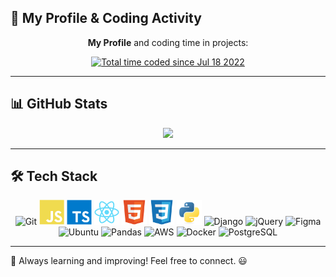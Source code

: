 ## 🌟 My Profile & Coding Activity

<div align="center">
    <p><strong>My Profile</strong> and coding time in projects:</p>
    <a href="https://wakatime.com/@Dionatan">
        <img src="https://wakatime.com/badge/user/132d7a0b-c5c4-4a30-89d3-d98622557331.svg" alt="Total time coded since Jul 18 2022" />
    </a>
</div>

---

## 📊 GitHub Stats

<div align="center">
  <a href="https://github.com/Dionatann">
    <img height="180em" src="https://github-readme-stats.vercel.app/api?username=Dionatann&show_icons=true&theme=dark&include_all_commits=true&count_private=true"/>
  </a>
</div>

---

## 🛠️ Tech Stack

<div align="center">
  <img src="https://cdn.jsdelivr.net/gh/devicons/devicon/icons/git/git-original.svg" alt="Git" height="40" width="40"/>
  <img src="https://raw.githubusercontent.com/devicons/devicon/master/icons/javascript/javascript-plain.svg" alt="JavaScript" height="40" width="40"/>
  <img src="https://raw.githubusercontent.com/devicons/devicon/master/icons/typescript/typescript-original.svg" alt="TypeScript" height="40" width="40"/>
  <img src="https://raw.githubusercontent.com/devicons/devicon/master/icons/react/react-original.svg" alt="React" height="40" width="40"/>
  <img src="https://raw.githubusercontent.com/devicons/devicon/master/icons/html5/html5-original.svg" alt="HTML5" height="40" width="40"/>
  <img src="https://raw.githubusercontent.com/devicons/devicon/master/icons/css3/css3-original.svg" alt="CSS3" height="40" width="40"/>
  <img src="https://raw.githubusercontent.com/devicons/devicon/master/icons/python/python-original.svg" alt="Python" height="40" width="40"/>
  <img src="https://cdn.jsdelivr.net/gh/devicons/devicon/icons/django/django-plain.svg" alt="Django" height="40" width="40"/>
  <img src="https://cdn.jsdelivr.net/gh/devicons/devicon/icons/jquery/jquery-original-wordmark.svg" alt="jQuery" height="40" width="40"/>
  <img src="https://cdn.jsdelivr.net/gh/devicons/devicon/icons/figma/figma-original.svg" alt="Figma" height="40" width="40"/>
  <img src="https://cdn.jsdelivr.net/gh/devicons/devicon/icons/ubuntu/ubuntu-plain.svg" alt="Ubuntu" height="40" width="40"/>
  <img src="https://cdn.jsdelivr.net/gh/devicons/devicon/icons/pandas/pandas-original.svg" alt="Pandas" height="40" width="40"/>
  <img src="https://cdn.jsdelivr.net/gh/devicons/devicon/icons/amazonwebservices/amazonwebservices-original-wordmark.svg" alt="AWS" height="40" width="40"/>
  <img src="https://cdn.jsdelivr.net/gh/devicons/devicon/icons/docker/docker-original-wordmark.svg" alt="Docker" height="40" width="40"/>
  <img src="https://cdn.jsdelivr.net/gh/devicons/devicon/icons/postgresql/postgresql-original-wordmark.svg" alt="PostgreSQL" height="40" width="40"/>
</div>

---


🚀 Always learning and improving! Feel free to connect. 😃
